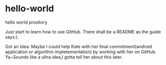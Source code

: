 hello-world
===========

hello world prository

Just start to learn how to use GitHub.
There shall be a README as the guide says:).

Got an idea:
Maybe I could help Kate with her final commitment(android application or algorithm impletementation) by working with her on GitHub.
Ya~Sounds like a ultra idea,I gotta tell her about this later.
